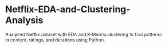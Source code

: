# Netflix-EDA-and-Clustering-Analysis
Analyzed Netflix dataset with EDA and K-Means clustering to find patterns in content, ratings, and durations using Python.
